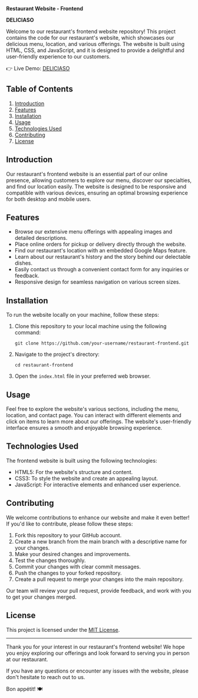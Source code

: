 **Restaurant Website - Frontend**

**DELICIASO**

Welcome to our restaurant's frontend website repository! This project contains the code for our restaurant's website, which showcases our delicious menu, location, and various offerings. The website is built using HTML, CSS, and JavaScript, and it is designed to provide a delightful and user-friendly experience to our customers.

👉 Live Demo: <a href='https://priyanshu-su30.github.io/DELICIASO/'>DELICIASO</a>

## Table of Contents

1. [Introduction](#introduction)
2. [Features](#features)
3. [Installation](#installation)
4. [Usage](#usage)
5. [Technologies Used](#technologies-used)
6. [Contributing](#contributing)
7. [License](#license)

## Introduction

Our restaurant's frontend website is an essential part of our online presence, allowing customers to explore our menu, discover our specialties, and find our location easily. The website is designed to be responsive and compatible with various devices, ensuring an optimal browsing experience for both desktop and mobile users.

## Features

- Browse our extensive menu offerings with appealing images and detailed descriptions.
- Place online orders for pickup or delivery directly through the website.
- Find our restaurant's location with an embedded Google Maps feature.
- Learn about our restaurant's history and the story behind our delectable dishes.
- Easily contact us through a convenient contact form for any inquiries or feedback.
- Responsive design for seamless navigation on various screen sizes.

## Installation

To run the website locally on your machine, follow these steps:

1. Clone this repository to your local machine using the following command:

   ```
   git clone https://github.com/your-username/restaurant-frontend.git
   ```

2. Navigate to the project's directory:

   ```
   cd restaurant-frontend
   ```

3. Open the `index.html` file in your preferred web browser.

## Usage

Feel free to explore the website's various sections, including the menu, location, and contact page. You can interact with different elements and click on items to learn more about our offerings. The website's user-friendly interface ensures a smooth and enjoyable browsing experience.

## Technologies Used

The frontend website is built using the following technologies:

- HTML5: For the website's structure and content.
- CSS3: To style the website and create an appealing layout.
- JavaScript: For interactive elements and enhanced user experience.

## Contributing

We welcome contributions to enhance our website and make it even better! If you'd like to contribute, please follow these steps:

1. Fork this repository to your GitHub account.
2. Create a new branch from the main branch with a descriptive name for your changes.
3. Make your desired changes and improvements.
4. Test the changes thoroughly.
5. Commit your changes with clear commit messages.
6. Push the changes to your forked repository.
7. Create a pull request to merge your changes into the main repository.

Our team will review your pull request, provide feedback, and work with you to get your changes merged.

## License

This project is licensed under the [MIT License](LICENSE).

---

Thank you for your interest in our restaurant's frontend website! We hope you enjoy exploring our offerings and look forward to serving you in person at our restaurant.

If you have any questions or encounter any issues with the website, please don't hesitate to reach out to us.

Bon appétit! 🍽️
